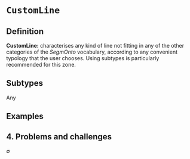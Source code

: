 # `CustomLine`

## Definition

**CustomLine:** characterises any kind of line not fitting in any of the other categories of the _SegmOnto_ vocabulary, according to any convenient typology that the user chooses. Using subtypes is particularly recommended for this zone.


## Subtypes

Any

## Examples


## 4. Problems and challenges

∅

